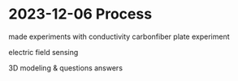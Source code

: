 # 2023-12-06 Process

made experiments with conductivity
carbonfiber plate experiment

electric field sensing

3D modeling & questions answers







